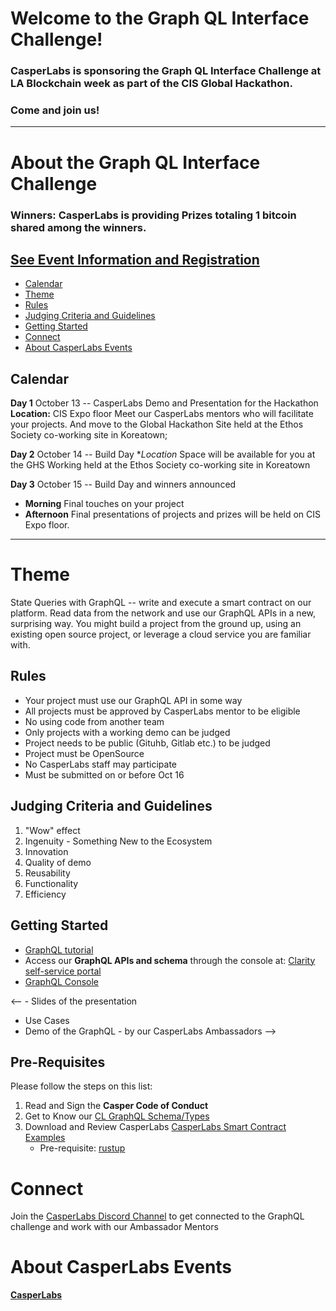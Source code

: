 # Welcome to the Graph QL Interface Challenge!

### CasperLabs is sponsoring the Graph QL Interface Challenge at LA Blockchain week as part of the CIS Global Hackathon. 
### Come and join us!
***

# About the Graph QL Interface Challenge 
### Winners: CasperLabs is providing Prizes totaling **1 bitcoin** shared among the winners.

## [See Event Information and Registration](https://www.eventbrite.com/e/the-global-hackathon-los-angeles-blockchain-week-tickets-64574824037)
- [Calendar](#calendar)
- [Theme](#theme)
- [Rules](#rules)
- [Judging Criteria and Guidelines](#Judging-Criteria-and-Guidelines)
- [Getting Started](#getting-started)
- [Connect](#connect)
- [About CasperLabs Events](#about-casperlabs-events)
## Calendar
**Day 1**  October 13 -- CasperLabs Demo and Presentation for the Hackathon 
**Location:**  CIS Expo floor 
Meet our CasperLabs mentors who will facilitate your projects.
And move to the Global Hackathon Site held at the Ethos Society co-working site in Koreatown; 

**Day 2**  October 14  -- Build Day
**Location* Space will be available for you at the GHS Working held at the Ethos Society co-working site in Koreatown 

**Day 3** October 15 -- Build Day and winners announced 
* **Morning** Final touches on your project
* **Afternoon** Final presentations of projects and prizes will be held on CIS Expo floor.
* ***

# Theme
State Queries with GraphQL -- write and execute a smart contract on our platform.
Read data from the network and use our GraphQL APIs in a new, surprising way. You might build a project from the ground up, using an existing open source project, or leverage a cloud service you are familiar with.

## Rules
- Your project must use our GraphQL API in some way
- All projects must be approved by CasperLabs mentor to be eligible
- No using code from another team
- Only projects with a working demo can be judged
- Project needs to be public (Gituhb, Gitlab etc.) to be judged
- Project must be OpenSource
- No CasperLabs staff may participate
- Must be submitted on or before Oct 16

## Judging Criteria and Guidelines

1. "Wow" effect
1. Ingenuity - Something New to the Ecosystem
1. Innovation
1. Quality of demo
1. Reusability
1. Functionality
1. Efficiency

## Getting Started
- [GraphQL tutorial](https://graphql.org )
- Access our **GraphQL APIs and schema** through the console at:
[Clarity self-service portal](https://clarity.casperlabs.io/#/) 
- [GraphQL Console](http://devnet-graphql.casperlabs.io:40403/graphql)

<-- - Slides of the presentation
- Use Cases
- Demo of the GraphQL - by our CasperLabs Ambassadors -->

## Pre-Requisites 
Please follow the steps on this list:
1. Read and Sign the **Casper Code of Conduct**
2. Get to Know our [CL GraphQL Schema/Types](https://casperlabs.atlassian.net/wiki/spaces/EN/pages/92176385/GraphQL+Schema+Types) 
3. Download and Review CasperLabs [CasperLabs Smart Contract Examples](https://github.com/CasperLabs/contract-examples/tree/master)
   - Pre-requisite: [rustup](https://rustup.rs/)

# Connect
Join the [CasperLabs Discord Channel](https://discord.gg/n9bBs8W) to get connected to the GraphQL challenge and work with our Ambassador Mentors 

# About CasperLabs Events
**[CasperLabs](https://medium.com/casperlabs)**  




